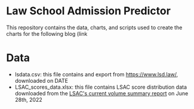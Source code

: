# Law School Admission Predictor
This repository contains the data, charts, and scripts used to create the charts for the following blog (link

# Data

* lsdata.csv: this file contains and export from https://www.lsd.law/, downloaded on DATE
* LSAC_scores_data.xlsx: this file contains LSAC score distribution data downloaded from the [LSAC's current volume summary report](https://report.lsac.org/VolumeSummary.aspx) on June 28th, 2022

